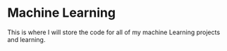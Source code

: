 # Machine Learning
 This is where I will store the code for all of my machine Learning projects and learning.
